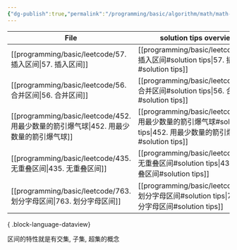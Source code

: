 ```yaml
---
{"dg-publish":true,"permalink":"/programming/basic/algorithm/math/math-interval/"}
---
```



| File                                                                 | solution tips overview             |
| -------------------------------------------------------------------- | ---------------------------------- |
| [[programming/basic/leetcode/57. 插入区间\|57. 插入区间]]                 | [[programming/basic/leetcode/57. 插入区间#solution tips\|57. 插入区间#solution tips]]         |
| [[programming/basic/leetcode/56. 合并区间\|56. 合并区间]]                 | [[programming/basic/leetcode/56. 合并区间#solution tips\|56. 合并区间#solution tips]]         |
| [[programming/basic/leetcode/452. 用最少数量的箭引爆气球\|452. 用最少数量的箭引爆气球]] | [[programming/basic/leetcode/452. 用最少数量的箭引爆气球#solution tips\|452. 用最少数量的箭引爆气球#solution tips]] |
| [[programming/basic/leetcode/435. 无重叠区间\|435. 无重叠区间]]             | [[programming/basic/leetcode/435. 无重叠区间#solution tips\|435. 无重叠区间#solution tips]]       |
| [[programming/basic/leetcode/763. 划分字母区间\|763. 划分字母区间]]           | [[programming/basic/leetcode/763. 划分字母区间#solution tips\|763. 划分字母区间#solution tips]]      |

{ .block-language-dataview}

区间的特性就是有交集, 子集, 超集的概念
